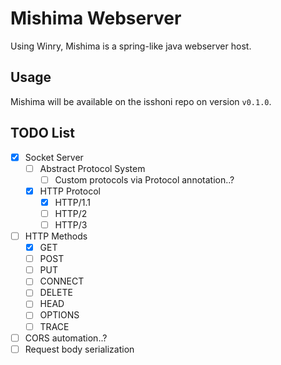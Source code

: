Mishima Webserver
=================
Using Winry, Mishima is a spring-like java webserver host.

Usage
-----
Mishima will be available on the isshoni repo on version `v0.1.0`.

TODO List
---------
- [x] Socket Server
  - [ ] Abstract Protocol System
    - [ ] Custom protocols via Protocol annotation..?
  - [x] HTTP Protocol
    - [x] HTTP/1.1
    - [ ] HTTP/2
    - [ ] HTTP/3
- [ ] HTTP Methods
  - [x] GET
  - [ ] POST
  - [ ] PUT
  - [ ] CONNECT
  - [ ] DELETE
  - [ ] HEAD
  - [ ] OPTIONS
  - [ ] TRACE
- [ ] CORS automation..?
- [ ] Request body serialization
